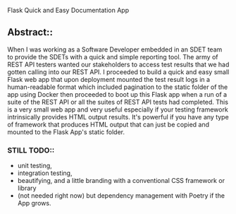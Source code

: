Flask Quick and Easy Documentation App
## Abstract::
When I was working as a Software Developer embedded in an SDET team to provide the SDETs with a quick and simple reporting tool. The army of REST API testers wanted our stakeholders to access test results that we had gotten calling into our REST API. I proceeded to build a quick and easy small Flask web app that upon deployment mounted the test result logs in a human-readable format which included pagination to the static folder of the app using Docker then proceeded to boot up this Flask app when a run of a suite of the REST API or all the suites of REST API tests had completed.  This is a very small web app and very useful especially if your testing framework intrinsically provides HTML output results.  It's powerful if you have any type of framework that produces HTML output that can just be copied and mounted to the Flask App's static folder. 

### STILL TODO:: 
  - unit testing,
  - integration testing,
  - beautifying, and a little branding with a conventional CSS framework or library
  - (not needed right now) but dependency management with Poetry if the App grows.  
